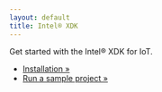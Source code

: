 ```yaml
---
layout: default
title: Intel® XDK
---
```


Get started with the Intel® XDK for IoT.

* [Installation »](installation/index.html)
* [Run a sample project »](sample_project/index.html)
